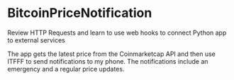 # BitcoinPriceNotification
Review HTTP Requests and learn to use web hooks to connect Python app to external services

The app gets the latest price from the Coinmarketcap API and then use ITFFF to send notifications to my phone.
The notifications include an emergency and a regular price updates.

